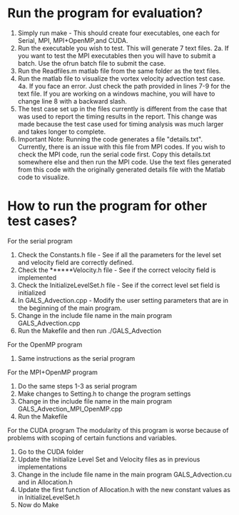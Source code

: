 Run the program for evaluation?
=====================
1. Simply run make - This should create four executables, one each for Serial, MPI, MPI+OpenMP,and CUDA.
2. Run the executable you wish to test. This will generate 7 text files.
    2a. If you want to test the MPI executables then you will have to submit a batch. Use the ofrun batch file to submit the case.
3. Run the Readfiles.m matlab file from the same folder as the text files.
4. Run the matlab file to visualize the vortex velocity advection test case.
    4a. If you face an error. Just check the path provided in lines 7-9 for the text file. If you are working on a windows machine,
        you will have to change line 8 with a backward slash.
5. The test case set up in the files currently is different from the case that was used to report the timing results in the report.
   This change was made because the test case used for timing analysis was much larger and takes longer to complete.
6. Important Note: Running the code generates a file "details.txt". Currently, there is an issue with this file from MPI codes.
   If you wish to check the MPI code, run the serial code first. Copy this details.txt somewhere else and then run the MPI code.
   Use the text files generated from this code with the originally generated details file with the Matlab code to visualize.

How to run the program for other test cases?
=====================

For the serial program
1. Check the Constants.h file - See if all the parameters for the level set and velocity field are correctly defined.
2. Check the ******Velocity.h file - See if the correct velocity field is implemented
3. Check the InitializeLevelSet.h file - See if the correct level set field is initialized
4. In GALS_Advection.cpp - Modify the user setting parameters that are in the beginning of the main program.
5. Change in the include file name in the main program GALS_Advection.cpp
6. Run the Makefile and then run ./GALS_Advection 

For the OpenMP program
1. Same instructions as the serial program  

For the MPI+OpenMP program
1. Do the same steps 1-3 as serial program
2. Make changes to Setting.h to change the program settings
3. Change in the include file name in the main program GALS_Advection_MPI_OpenMP.cpp
4. Run the Makefile

For the CUDA program
The modularity of this program is worse because of problems with scoping of certain functions and variables.
1. Go to the CUDA folder
2. Update the Initialize Level Set and Velocity files as in previous implementations
3. Change in the include file name in the main program GALS_Advection.cu and in Allocation.h
4. Update the first function of Allocation.h with the new constant values as in InitializeLevelSet.h
5. Now do Make
